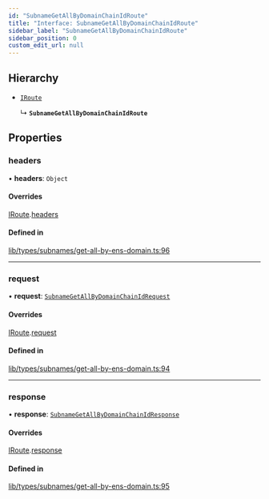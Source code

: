 ```yaml
---
id: "SubnameGetAllByDomainChainIdRoute"
title: "Interface: SubnameGetAllByDomainChainIdRoute"
sidebar_label: "SubnameGetAllByDomainChainIdRoute"
sidebar_position: 0
custom_edit_url: null
---
```


## Hierarchy

- [`IRoute`](IRoute.md)

  ↳ **`SubnameGetAllByDomainChainIdRoute`**

## Properties

### headers

• **headers**: `Object`

#### Overrides

[IRoute](IRoute.md).[headers](IRoute.md#headers)

#### Defined in

[lib/types/subnames/get-all-by-ens-domain.ts:96](https://github.com/JustaName-id/JustaName-sdk/blob/5718518/packages/@justaname.id/sdk/src/lib/types/subnames/get-all-by-ens-domain.ts#L96)

___

### request

• **request**: [`SubnameGetAllByDomainChainIdRequest`](SubnameGetAllByDomainChainIdRequest.md)

#### Overrides

[IRoute](IRoute.md).[request](IRoute.md#request)

#### Defined in

[lib/types/subnames/get-all-by-ens-domain.ts:94](https://github.com/JustaName-id/JustaName-sdk/blob/5718518/packages/@justaname.id/sdk/src/lib/types/subnames/get-all-by-ens-domain.ts#L94)

___

### response

• **response**: [`SubnameGetAllByDomainChainIdResponse`](SubnameGetAllByDomainChainIdResponse.md)

#### Overrides

[IRoute](IRoute.md).[response](IRoute.md#response)

#### Defined in

[lib/types/subnames/get-all-by-ens-domain.ts:95](https://github.com/JustaName-id/JustaName-sdk/blob/5718518/packages/@justaname.id/sdk/src/lib/types/subnames/get-all-by-ens-domain.ts#L95)
